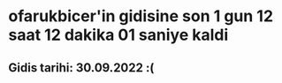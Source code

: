 # ofarukbicer'in gidisine son 1 gun 12 saat 12 dakika 01 saniye kaldi

## Gidis tarihi: 30.09.2022 :(